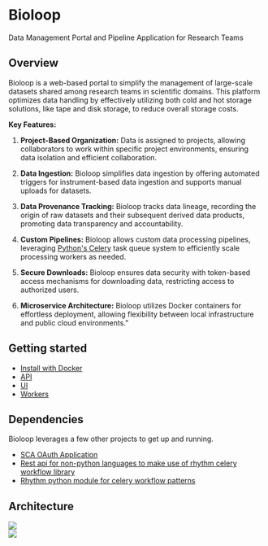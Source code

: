 


# Bioloop
Data Management Portal and Pipeline Application for Research Teams

## Overview
Bioloop is a web-based portal to simplify the management of large-scale datasets shared among research teams in scientific domains. This platform optimizes data handling by effectively utilizing both cold and hot storage solutions, like tape and disk storage, to reduce overall storage costs.

**Key Features:**

1. **Project-Based Organization:** Data is assigned to projects, allowing collaborators to work within specific project environments, ensuring data isolation and efficient collaboration.

2. **Data Ingestion:** Bioloop simplifies data ingestion by offering automated triggers for instrument-based data ingestion and supports manual uploads for datasets.

3. **Data Provenance Tracking:** Bioloop tracks data lineage, recording the origin of raw datasets and their subsequent derived data products, promoting data transparency and accountability.

4. **Custom Pipelines:** Bioloop allows custom data processing pipelines, leveraging [Python's Celery](https://docs.celeryq.dev/en/stable/getting-started/introduction.html) task queue system to efficiently scale processing workers as needed.

5. **Secure Downloads:** Bioloop ensures data security with token-based access mechanisms for downloading data, restricting access to authorized users.

6. **Microservice Architecture:** Bioloop utilizes Docker containers for effortless deployment, allowing flexibility between local infrastructure and public cloud environments."


## Getting started

- [Install with Docker](README-docker.md)  
- [API](api/README.md)  
- [UI](ui/README.md)  
- [Workers](workers/README.md)  

## Dependencies

Bioloop leverages a few other projects to get up and running. 

- [SCA OAuth Application](https://github.com/IUSCA/signet)  
- [Rest api for non-python languages to make use of rhythm celery workflow library](https://github.com/IUSCA/rhythm_api)  
- [Rhythm python module for celery workflow patterns](https://github.com/IUSCA/rhythm)  


## Architecture
<img src="../architecture.png" >
<br />
<img src="../app-celery-communication-diagram.png" >
